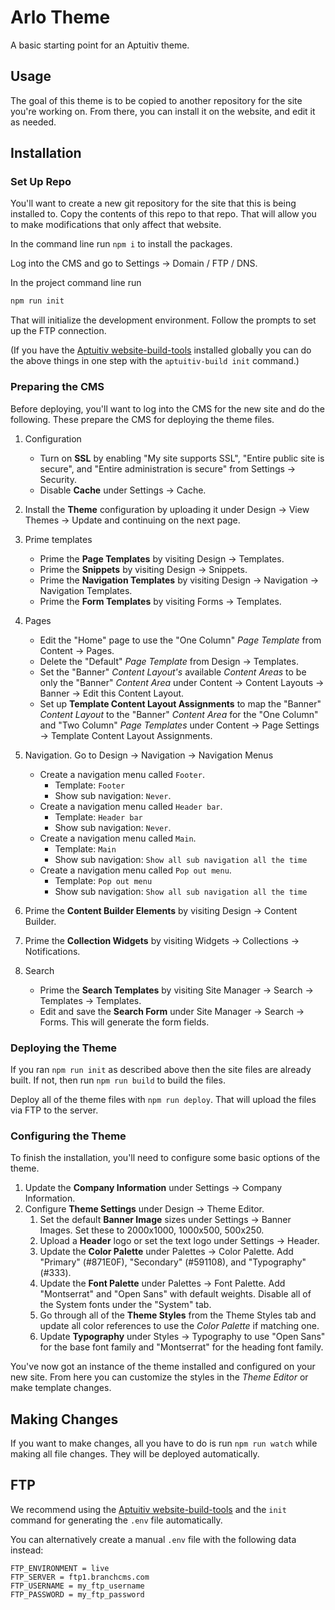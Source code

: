 # Arlo Theme

A basic starting point for an Aptuitiv theme.

## Usage

The goal of this theme is to be copied to another repository for the site you're working on. From there, you can install it on the website, and edit it as needed.

## Installation

### Set Up Repo

You'll want to create a new git repository for the site that this is being installed to. Copy the contents of this repo to that repo. That will allow you to make modifications that only affect that website.

In the command line run `npm i` to install the packages.

Log into the CMS and go to Settings -> Domain / FTP / DNS.

In the project command line run

```bash
npm run init
```

That will initialize the development environment. Follow the prompts to set up the FTP connection.

(If you have the [Aptuitiv website-build-tools](https://github.com/aptuitiv/website-build-tools) installed globally you can do the above things in one step with the `aptuitiv-build init` command.)

### Preparing the CMS

Before deploying, you'll want to log into the CMS for the new site and do the following. These prepare the CMS for deploying the theme files.

1. Configuration
   - Turn on **SSL** by enabling "My site supports SSL", "Entire public site is secure", and "Entire administration is secure" from Settings -> Security.
   - Disable **Cache** under Settings -> Cache.
2. Install the **Theme** configuration by uploading it under Design -> View Themes -> Update and continuing on the next page.
3. Prime templates
   - Prime the **Page Templates** by visiting Design -> Templates.
   - Prime the **Snippets** by visiting Design -> Snippets.
   - Prime the **Navigation Templates** by visiting Design -> Navigation -> Navigation Templates.
   - Prime the **Form Templates** by visiting Forms -> Templates.
4. Pages
   - Edit the "Home" page to use the "One Column" *Page Template* from Content -> Pages.
   - Delete the "Default" *Page Template* from Design -> Templates.
   - Set the "Banner" *Content Layout's* available *Content Areas* to be only the "Banner" *Content Area* under Content -> Content Layouts -> Banner -> Edit this Content Layout.
   - Set up **Template Content Layout Assignments** to map the "Banner" *Content Layout* to the "Banner" *Content Area* for the "One Column" and "Two Column" *Page Templates* under Content -> Page Settings -> Template Content Layout Assignments.

5. Navigation. Go to Design -> Navigation -> Navigation Menus
    - Create a navigation menu called `Footer`.
      - Template: `Footer`
      - Show sub navigation: `Never`.
    - Create a navigation menu called `Header bar`.
      - Template: `Header bar`
      - Show sub navigation: `Never`.
    - Create a navigation menu called `Main`.
      - Template: `Main`
      - Show sub navigation: `Show all sub navigation all the time`
    - Create a navigation menu called `Pop out menu`.
      - Template: `Pop out menu`
      - Show sub navigation: `Show all sub navigation all the time`

6. Prime the **Content Builder Elements** by visiting Design -> Content Builder.
7. Prime the **Collection Widgets** by visiting Widgets -> Collections -> Notifications.
8. Search
   - Prime the **Search Templates** by visiting Site Manager -> Search -> Templates -> Templates.
   - Edit and save the **Search Form** under Site Manager -> Search -> Forms. This will generate the form fields.

### Deploying the Theme

If you ran `npm run init` as described above then the site files are already built. If not, then run `npm run build` to build the files.

Deploy all of the theme files with `npm run deploy`. That will upload the files via FTP to the server.

### Configuring the Theme

To finish the installation, you'll need to configure some basic options of the theme.

1. Update the **Company Information** under Settings -> Company Information.
1. Configure **Theme Settings** under Design -> Theme Editor.
    1. Set the default **Banner Image** sizes under Settings -> Banner Images. Set these to 2000x1000, 1000x500, 500x250.
    1. Upload a **Header** logo or set the text logo under Settings -> Header.
    1. Update the **Color Palette** under Palettes -> Color Palette. Add "Primary" (#871E0F), "Secondary" (#591108), and "Typography" (#333).
    1. Update the **Font Palette** under Palettes -> Font Palette. Add "Montserrat" and "Open Sans" with default weights. Disable all of the System fonts under the "System" tab.
    1. Go through all of the **Theme Styles** from the Theme Styles tab and update all color references to use the *Color Palette* if matching one.
    1. Update **Typography** under Styles -> Typography to use "Open Sans" for the base font family and "Montserrat" for the heading font family.

You've now got an instance of the theme installed and configured on your new site. From here you can customize the styles in the *Theme Editor* or make template changes.

## Making Changes

If you want to make changes, all you have to do is run `npm run watch` while making all file changes. They will be deployed automatically.

## FTP

We recommend using the [Aptuitiv website-build-tools](https://github.com/aptuitiv/website-build-tools) and the `init` command for generating the `.env` file automatically.

You can alternatively create a manual `.env` file with the following data instead:

```.env
FTP_ENVIRONMENT = live
FTP_SERVER = ftp1.branchcms.com
FTP_USERNAME = my_ftp_username
FTP_PASSWORD = my_ftp_password
```
